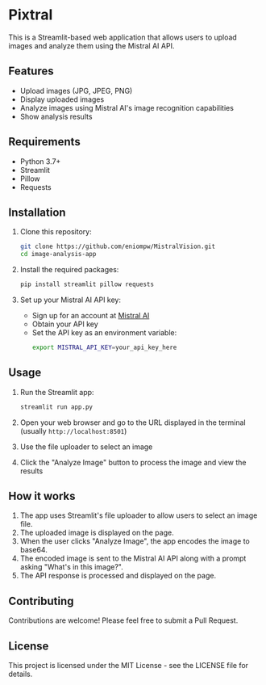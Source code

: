 # Pixtral

This is a Streamlit-based web application that allows users to upload images and analyze them using the Mistral AI API.

## Features

- Upload images (JPG, JPEG, PNG)
- Display uploaded images
- Analyze images using Mistral AI's image recognition capabilities
- Show analysis results

## Requirements

- Python 3.7+
- Streamlit
- Pillow
- Requests

## Installation

1. Clone this repository:
   ```bash
   git clone https://github.com/eniompw/MistralVision.git
   cd image-analysis-app
   ```

2. Install the required packages:
   ```bash
   pip install streamlit pillow requests
   ```

3. Set up your Mistral AI API key:
   - Sign up for an account at [Mistral AI](https://mistral.ai/)
   - Obtain your API key
   - Set the API key as an environment variable:
     ```bash
     export MISTRAL_API_KEY=your_api_key_here
     ```

## Usage

1. Run the Streamlit app:
   ```bash
   streamlit run app.py
   ```

2. Open your web browser and go to the URL displayed in the terminal (usually `http://localhost:8501`)

3. Use the file uploader to select an image

4. Click the "Analyze Image" button to process the image and view the results

## How it works

1. The app uses Streamlit's file uploader to allow users to select an image file.
2. The uploaded image is displayed on the page.
3. When the user clicks "Analyze Image", the app encodes the image to base64.
4. The encoded image is sent to the Mistral AI API along with a prompt asking "What's in this image?".
5. The API response is processed and displayed on the page.

## Contributing

Contributions are welcome! Please feel free to submit a Pull Request.

## License

This project is licensed under the MIT License - see the LICENSE file for details.
